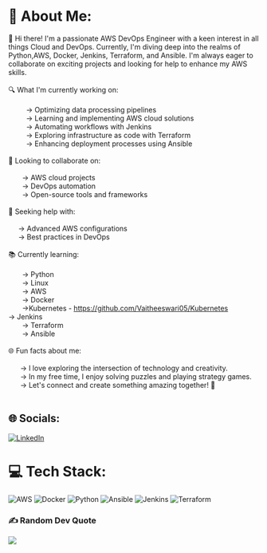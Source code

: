 # 💫 About Me:
👋 Hi there! I'm a passionate AWS DevOps Engineer with a keen interest in all things Cloud and DevOps. Currently, I'm diving deep into the realms of Python,AWS, Docker, Jenkins, Terraform, and Ansible. I'm always eager to collaborate on exciting projects and looking for help to enhance my AWS skills.<br><br>🔍 What I'm currently working on:<br><br>         -> Optimizing data processing pipelines<br>         -> Learning and implementing AWS cloud solutions<br>         -> Automating workflows with Jenkins<br>         -> Exploring infrastructure as code with Terraform<br>         -> Enhancing deployment processes using Ansible<br><br>🌟 Looking to collaborate on:<br><br>       -> AWS cloud projects<br>       -> DevOps automation<br>       -> Open-source tools and frameworks<br><br>🤝 Seeking help with:<br><br>     -> Advanced AWS configurations<br>     -> Best practices in DevOps<br><br>📚 Currently learning:<br><br>       -> Python<br>       -> Linux<br>       -> AWS<br>       -> Docker<br>       ->Kubernetes - https://github.com/Vaitheeswari05/Kubernetes<br>       -> Jenkins<br>       -> Terraform<br>       -> Ansible<br><br>🌐 Fun facts about me:<br><br>      -> I love exploring the intersection of technology and creativity.<br>      -> In my free time, I enjoy solving puzzles and playing strategy games.<br>      -> Let's connect and create something amazing together! 🚀<br><br>




## 🌐 Socials:
[![LinkedIn](https://img.shields.io/badge/LinkedIn-%230077B5.svg?logo=linkedin&logoColor=white)](https://linkedin.com/in/vaitheeswari-c)



# 💻 Tech Stack:
![AWS](https://img.shields.io/badge/AWS-%23FF9900.svg?style=for-the-badge&logo=amazon-aws&logoColor=white) ![Docker](https://img.shields.io/badge/docker-%230db7ed.svg?style=for-the-badge&logo=docker&logoColor=white) ![Python](https://img.shields.io/badge/python-3670A0?style=for-the-badge&logo=python&logoColor=ffdd54) ![Ansible](https://img.shields.io/badge/ansible-%231A1918.svg?style=for-the-badge&logo=ansible&logoColor=white) ![Jenkins](https://img.shields.io/badge/jenkins-%232C5263.svg?style=for-the-badge&logo=jenkins&logoColor=white) ![Terraform](https://img.shields.io/badge/terraform-%235835CC.svg?style=for-the-badge&logo=terraform&logoColor=white)



### ✍️ Random Dev Quote
![](https://quotes-github-readme.vercel.app/api?type=horizontal&theme=radical)
